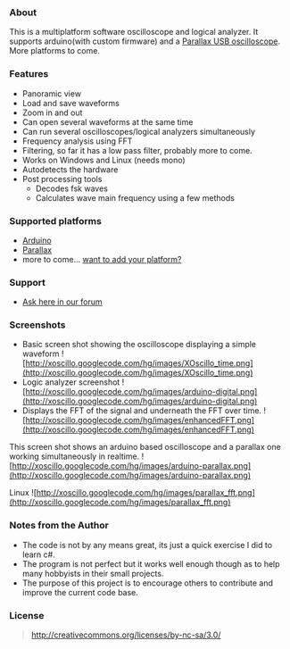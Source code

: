 ### About ###

This is a multiplatform software oscilloscope and logical analyzer. It supports arduino(with custom firmware) and a [Parallax USB oscilloscope](http://www.parallax.com/Store/Microcontrollers/BASICStampProgrammingKits/tabid/136/ProductID/46/List/1/Default.aspx?SortField=ProductName,ProductName). More platforms to come.

### Features ###
  * Panoramic view
  * Load and save waveforms
  * Zoom in and out
  * Can open several waveforms at the same time
  * Can run several oscilloscopes/logical analyzers simultaneously
  * Frequency analysis using FFT
  * Filtering, so far it has a low pass filter, probably more to come.
  * Works on Windows and Linux (needs mono)
  * Autodetects the hardware
  * Post processing tools
    * Decodes fsk waves
    * Calculates wave main frequency using a few methods

### Supported platforms ###
  * [Arduino](arduino.md)
  * [Parallax](parallax.md)
  * more to come... [want to add your platform?](AddingPlatforms.md)

### Support ###
  * [Ask here in our forum](http://groups.google.com/group/xoscillo/topics)
### Screenshots ###

  * Basic screen shot showing the oscilloscope displaying a simple waveform
![http://xoscillo.googlecode.com/hg/images/XOscillo_time.png](http://xoscillo.googlecode.com/hg/images/XOscillo_time.png)
  * Logic analyzer screenshot
![http://xoscillo.googlecode.com/hg/images/arduino-digital.png](http://xoscillo.googlecode.com/hg/images/arduino-digital.png)
  * Displays the FFT of the signal and underneath the FFT over time.
![http://xoscillo.googlecode.com/hg/images/enhancedFFT.png](http://xoscillo.googlecode.com/hg/images/enhancedFFT.png)

This screen shot shows an arduino based oscilloscope and a parallax one working simultaneously in realtime.
![http://xoscillo.googlecode.com/hg/images/arduino-parallax.png](http://xoscillo.googlecode.com/hg/images/arduino-parallax.png)

Linux
![http://xoscillo.googlecode.com/hg/images/parallax_fft.png](http://xoscillo.googlecode.com/hg/images/parallax_fft.png)


### Notes from the Author ###
  * The code is not by any means great, its just a quick exercise I did to learn c#.
  * The program is not perfect but it works well enough though as to help many hobbyists in their small projects.
  * The purpose of this project is to encourage others to contribute and improve the current code base.

### License ###
> http://creativecommons.org/licenses/by-nc-sa/3.0/
